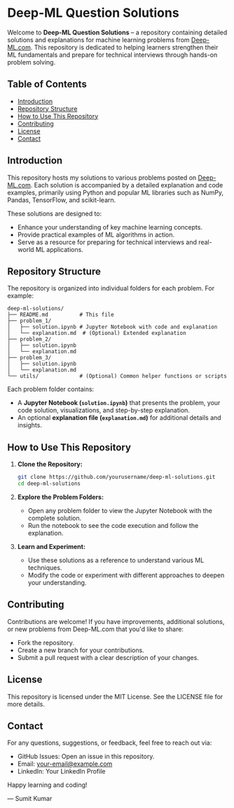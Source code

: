 # Deep-ML Question Solutions

Welcome to **Deep-ML Question Solutions** – a repository containing detailed solutions and explanations for machine learning problems from [Deep-ML.com](https://www.deep-ml.com/). This repository is dedicated to helping learners strengthen their ML fundamentals and prepare for technical interviews through hands-on problem solving.

## Table of Contents
- [Introduction](#introduction)
- [Repository Structure](#repository-structure)
- [How to Use This Repository](#how-to-use-this-repository)
- [Contributing](#contributing)
- [License](#license)
- [Contact](#contact)

## Introduction

This repository hosts my solutions to various problems posted on [Deep-ML.com](https://www.deep-ml.com/). Each solution is accompanied by a detailed explanation and code examples, primarily using Python and popular ML libraries such as NumPy, Pandas, TensorFlow, and scikit-learn.

These solutions are designed to:
- Enhance your understanding of key machine learning concepts.
- Provide practical examples of ML algorithms in action.
- Serve as a resource for preparing for technical interviews and real-world ML applications.

## Repository Structure

The repository is organized into individual folders for each problem. For example:

```
deep-ml-solutions/
├── README.md          # This file
├── problem_1/
│   ├── solution.ipynb # Jupyter Notebook with code and explanation
│   └── explanation.md  # (Optional) Extended explanation
├── problem_2/
│   ├── solution.ipynb
│   └── explanation.md
├── problem_3/
│   ├── solution.ipynb
│   └── explanation.md
└── utils/             # (Optional) Common helper functions or scripts
```

Each problem folder contains:
- A **Jupyter Notebook (`solution.ipynb`)** that presents the problem, your code solution, visualizations, and step-by-step explanation.
- An optional **explanation file (`explanation.md`)** for additional details and insights.

## How to Use This Repository

1. **Clone the Repository:**
   ```bash
   git clone https://github.com/yourusername/deep-ml-solutions.git
   cd deep-ml-solutions
   ```

2. **Explore the Problem Folders:**
   - Open any problem folder to view the Jupyter Notebook with the complete solution.
   - Run the notebook to see the code execution and follow the explanation.

3. **Learn and Experiment:**
   - Use these solutions as a reference to understand various ML techniques.
   - Modify the code or experiment with different approaches to deepen your understanding.

## Contributing

Contributions are welcome! If you have improvements, additional solutions, or new problems from Deep-ML.com that you'd like to share:
- Fork the repository.
- Create a new branch for your contributions.
- Submit a pull request with a clear description of your changes.

## License

This repository is licensed under the MIT License. See the LICENSE file for more details.

## Contact

For any questions, suggestions, or feedback, feel free to reach out via:
- GitHub Issues: Open an issue in this repository.
- Email: your-email@example.com
- LinkedIn: Your LinkedIn Profile

Happy learning and coding!

— Sumit Kumar
